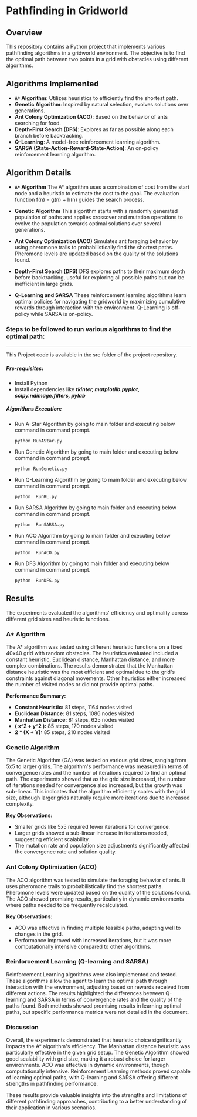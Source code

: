 # Pathfinding in Gridworld

## Overview

This repository contains a Python project that implements various pathfinding algorithms in a gridworld environment. The objective is to find the optimal path between two points in a grid with obstacles using different algorithms.

## Algorithms Implemented

- **`A*` Algorithm**: Utilizes heuristics to efficiently find the shortest path.
- **Genetic Algorithm**: Inspired by natural selection, evolves solutions over generations.
- **Ant Colony Optimization (ACO)**: Based on the behavior of ants searching for food.
- **Depth-First Search (DFS)**: Explores as far as possible along each branch before backtracking.
- **Q-Learning**: A model-free reinforcement learning algorithm.
- **SARSA (State-Action-Reward-State-Action)**: An on-policy reinforcement learning algorithm.

## Algorithm Details
- **`A*` Algorithm**
The A* algorithm uses a combination of cost from the start node and a heuristic to estimate the cost to the goal. The evaluation function f(n) = g(n) + h(n) guides the search process.

- **Genetic Algorithm**
This algorithm starts with a randomly generated population of paths and applies crossover and mutation operations to evolve the population towards optimal solutions over several generations.

- **Ant Colony Optimization (ACO)**
Simulates ant foraging behavior by using pheromone trails to probabilistically find the shortest paths. Pheromone levels are updated based on the quality of the solutions found.

- **Depth-First Search (DFS)**
DFS explores paths to their maximum depth before backtracking, useful for exploring all possible paths but can be inefficient in large grids.

- **Q-Learning and SARSA**
These reinforcement learning algorithms learn optimal policies for navigating the gridworld by maximizing cumulative rewards through interaction with the environment. Q-Learning is off-policy while SARSA is on-policy.

### Steps to be followed to run various algorithms to find the optimal path:
----
This Project code is available in the src folder of the project repository. 
##### Pre-requisites: 
- Install Python
- Install dependencies like ***tkinter, matplotlib.pyplot, scipy.ndimage.filters, pylab***
##### Algorithms Execution: 
- Run A-Star Algorithm by going to main folder and executing below command in command prompt.
    ```
    python RunAStar.py
    ```
- Run Genetic Algorithm by going to main folder and executing below command in command prompt.
    ```
    python RunGenetic.py
    ```
- Run Q-Learning Algorithm by going to main folder and executing below command in command prompt.
    ```
    python  RunRL.py
    ```
- Run SARSA Algorithm by going to main folder and executing below command in command prompt.
    ```
    python  RunSARSA.py
    ```
- Run ACO Algorithm by going to main folder and executing below command in command prompt.
    ```
    python  RunACO.py
    ```
- Run DFS Algorithm by going to main folder and executing below command in command prompt.
    ```
    python  RunDFS.py
    ```

## Results

The experiments evaluated the algorithms' efficiency and optimality across different grid sizes and heuristic functions.

### A* Algorithm

The A* algorithm was tested using different heuristic functions on a fixed 40x40 grid with random obstacles. The heuristics evaluated included a constant heuristic, Euclidean distance, Manhattan distance, and more complex combinations. The results demonstrated that the Manhattan distance heuristic was the most efficient and optimal due to the grid's constraints against diagonal movements. Other heuristics either increased the number of visited nodes or did not provide optimal paths.

**Performance Summary:**
- **Constant Heuristic:** 81 steps, 1164 nodes visited
- **Euclidean Distance:** 81 steps, 1086 nodes visited
- **Manhattan Distance:** 81 steps, 625 nodes visited
- **\( x^2 + y^2 \):** 85 steps, 170 nodes visited
- **2 * (X + Y):** 85 steps, 210 nodes visited

### Genetic Algorithm

The Genetic Algorithm (GA) was tested on various grid sizes, ranging from 5x5 to larger grids. The algorithm's performance was measured in terms of convergence rates and the number of iterations required to find an optimal path. The experiments showed that as the grid size increased, the number of iterations needed for convergence also increased, but the growth was sub-linear. This indicates that the algorithm efficiently scales with the grid size, although larger grids naturally require more iterations due to increased complexity.

**Key Observations:**
- Smaller grids like 5x5 required fewer iterations for convergence.
- Larger grids showed a sub-linear increase in iterations needed, suggesting efficient scalability.
- The mutation rate and population size adjustments significantly affected the convergence rate and solution quality.

### Ant Colony Optimization (ACO)

The ACO algorithm was tested to simulate the foraging behavior of ants. It uses pheromone trails to probabilistically find the shortest paths. Pheromone levels were updated based on the quality of the solutions found. The ACO showed promising results, particularly in dynamic environments where paths needed to be frequently recalculated.

**Key Observations:**
- ACO was effective in finding multiple feasible paths, adapting well to changes in the grid.
- Performance improved with increased iterations, but it was more computationally intensive compared to other algorithms.

### Reinforcement Learning (Q-learning and SARSA)

Reinforcement Learning algorithms were also implemented and tested. These algorithms allow the agent to learn the optimal path through interaction with the environment, adjusting based on rewards received from different actions. The results highlighted the differences between Q-learning and SARSA in terms of convergence rates and the quality of the paths found. Both methods showed promising results in learning optimal paths, but specific performance metrics were not detailed in the document.

### Discussion

Overall, the experiments demonstrated that heuristic choice significantly impacts the A* algorithm's efficiency. The Manhattan distance heuristic was particularly effective in the given grid setup. The Genetic Algorithm showed good scalability with grid size, making it a robust choice for larger environments. ACO was effective in dynamic environments, though computationally intensive. Reinforcement Learning methods proved capable of learning optimal paths, with Q-learning and SARSA offering different strengths in pathfinding performance.

These results provide valuable insights into the strengths and limitations of different pathfinding approaches, contributing to a better understanding of their application in various scenarios.
